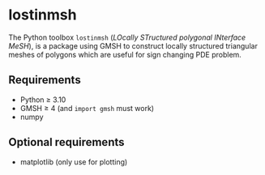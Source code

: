 # lostinmsh

The Python toolbox `lostinmsh` (_LOcally STructured polygonal INterface MeSH_), is a package using GMSH to construct locally structured triangular meshes of polygons which are useful for sign changing PDE problem.

## Requirements

- Python ≥ 3.10
- GMSH ≥ 4 (and `import gmsh` must work)
- numpy

## Optional requirements

- matplotlib (only use for plotting)
